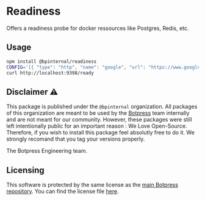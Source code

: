 # Readiness

Offers a readiness probe for docker ressources like Postgres, Redis, etc.

## Usage

```sh
npm install @bpinternal/readiness
CONFIG='[{ "type": "http", "name": "google", "url": "https://www.google.com" }]' ready &
curl http://localhost:9398/ready
```

## Disclaimer ⚠️

This package is published under the `@bpinternal` organization. All packages of this organization are meant to be used by the [Botpress](https://github.com/botpress/botpress) team internally and are not meant for our community. However, these packages were still left intentionally public for an important reason : We Love Open-Source. Therefore, if you wish to install this package feel absolutly free to do it. We strongly recomand that you tag your versions properly.

The Botpress Engineering team.

## Licensing

This software is protected by the same license as the [main Botpress repository](https://github.com/botpress/botpress). You can find the license file [here](https://github.com/botpress/botpress/blob/master/LICENSE).
